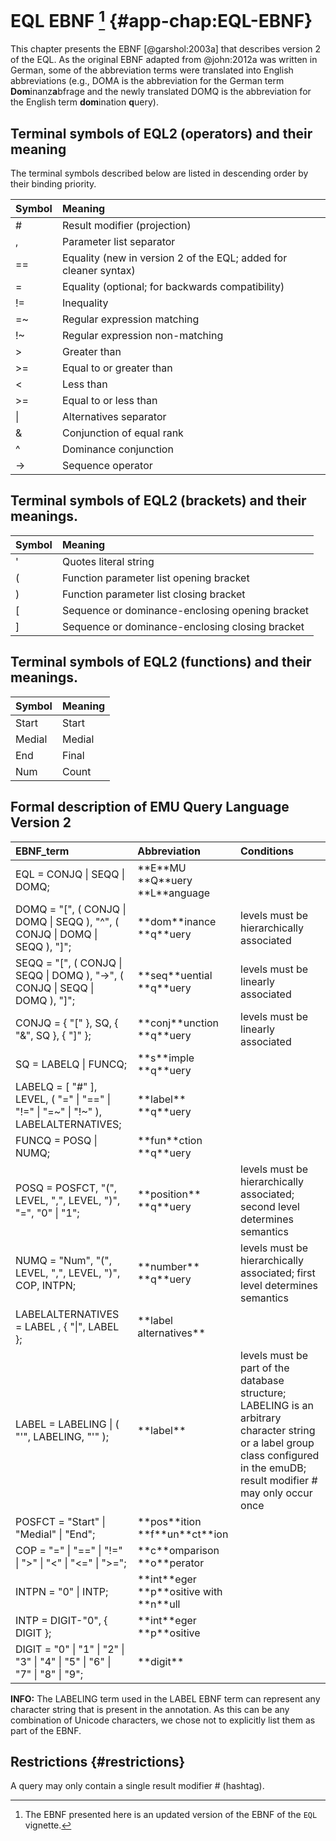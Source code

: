 # EQL EBNF [^1-app-chap:EQL-EBNF] {#app-chap:EQL-EBNF}

[^1-app-chap:EQL-EBNF]: The EBNF presented here is an updated version of the EBNF of the `EQL` vignette.

This chapter presents the EBNF [@garshol:2003a] that describes version 2 of the EQL. As the original EBNF adapted from @john:2012a was written in German, some of the abbreviation terms were translated into English abbreviations (e.g., DOMA is the abbreviation for the German term **Dom**inanz**a**bfrage and the newly translated DOMQ is the abbreviation for the English term **dom**ination **q**uery).

## Terminal symbols of EQL2 (operators) and their meaning

The terminal symbols described below are listed in descending order by their binding priority.

<table>
 <thead>
  <tr>
   <th style="text-align:left;"> Symbol </th>
   <th style="text-align:left;"> Meaning </th>
  </tr>
 </thead>
<tbody>
  <tr>
   <td style="text-align:left;"> # </td>
   <td style="text-align:left;"> Result modifier (projection) </td>
  </tr>
  <tr>
   <td style="text-align:left;"> , </td>
   <td style="text-align:left;"> Parameter list separator </td>
  </tr>
  <tr>
   <td style="text-align:left;"> == </td>
   <td style="text-align:left;"> Equality (new in version 2 of the EQL; added for cleaner syntax) </td>
  </tr>
  <tr>
   <td style="text-align:left;"> = </td>
   <td style="text-align:left;"> Equality (optional; for backwards compatibility) </td>
  </tr>
  <tr>
   <td style="text-align:left;"> != </td>
   <td style="text-align:left;"> Inequality </td>
  </tr>
  <tr>
   <td style="text-align:left;"> =~ </td>
   <td style="text-align:left;"> Regular expression matching </td>
  </tr>
  <tr>
   <td style="text-align:left;"> !~ </td>
   <td style="text-align:left;"> Regular expression non-matching </td>
  </tr>
  <tr>
   <td style="text-align:left;"> &gt; </td>
   <td style="text-align:left;"> Greater than </td>
  </tr>
  <tr>
   <td style="text-align:left;"> &gt;= </td>
   <td style="text-align:left;"> Equal to or greater than </td>
  </tr>
  <tr>
   <td style="text-align:left;"> &lt; </td>
   <td style="text-align:left;"> Less than </td>
  </tr>
  <tr>
   <td style="text-align:left;"> &gt;= </td>
   <td style="text-align:left;"> Equal to or less than </td>
  </tr>
  <tr>
   <td style="text-align:left;"> | </td>
   <td style="text-align:left;"> Alternatives separator </td>
  </tr>
  <tr>
   <td style="text-align:left;"> &amp; </td>
   <td style="text-align:left;"> Conjunction of equal rank </td>
  </tr>
  <tr>
   <td style="text-align:left;"> ^ </td>
   <td style="text-align:left;"> Dominance conjunction </td>
  </tr>
  <tr>
   <td style="text-align:left;"> -&gt; </td>
   <td style="text-align:left;"> Sequence operator </td>
  </tr>
</tbody>
</table>

## Terminal symbols of EQL2 (brackets) and their meanings.

<table>
 <thead>
  <tr>
   <th style="text-align:left;"> Symbol </th>
   <th style="text-align:left;"> Meaning </th>
  </tr>
 </thead>
<tbody>
  <tr>
   <td style="text-align:left;"> ' </td>
   <td style="text-align:left;"> Quotes literal string </td>
  </tr>
  <tr>
   <td style="text-align:left;"> ( </td>
   <td style="text-align:left;"> Function parameter list opening bracket </td>
  </tr>
  <tr>
   <td style="text-align:left;"> ) </td>
   <td style="text-align:left;"> Function parameter list closing bracket </td>
  </tr>
  <tr>
   <td style="text-align:left;"> [ </td>
   <td style="text-align:left;"> Sequence or dominance-enclosing opening bracket </td>
  </tr>
  <tr>
   <td style="text-align:left;"> ] </td>
   <td style="text-align:left;"> Sequence or dominance-enclosing closing bracket </td>
  </tr>
</tbody>
</table>

## Terminal symbols of EQL2 (functions) and their meanings.


<table>
 <thead>
  <tr>
   <th style="text-align:left;"> Symbol </th>
   <th style="text-align:left;"> Meaning </th>
  </tr>
 </thead>
<tbody>
  <tr>
   <td style="text-align:left;"> Start </td>
   <td style="text-align:left;"> Start </td>
  </tr>
  <tr>
   <td style="text-align:left;"> Medial </td>
   <td style="text-align:left;"> Medial </td>
  </tr>
  <tr>
   <td style="text-align:left;"> End </td>
   <td style="text-align:left;"> Final </td>
  </tr>
  <tr>
   <td style="text-align:left;"> Num </td>
   <td style="text-align:left;"> Count </td>
  </tr>
</tbody>
</table>


## Formal description of EMU Query Language Version 2

<table>
 <thead>
  <tr>
   <th style="text-align:left;"> EBNF_term </th>
   <th style="text-align:left;"> Abbreviation </th>
   <th style="text-align:left;"> Conditions </th>
  </tr>
 </thead>
<tbody>
  <tr>
   <td style="text-align:left;"> EQL = CONJQ | SEQQ | DOMQ; </td>
   <td style="text-align:left;"> **E**MU **Q**uery **L**anguage </td>
   <td style="text-align:left;">  </td>
  </tr>
  <tr>
   <td style="text-align:left;"> DOMQ = &quot;[&quot;, ( CONJQ | DOMQ | SEQQ ), &quot;^&quot;, ( CONJQ | DOMQ | SEQQ ), &quot;]&quot;; </td>
   <td style="text-align:left;"> **dom**inance **q**uery </td>
   <td style="text-align:left;"> levels must be hierarchically associated </td>
  </tr>
  <tr>
   <td style="text-align:left;"> SEQQ = &quot;[&quot;, ( CONJQ | SEQQ | DOMQ ), &quot;-&gt;&quot;, ( CONJQ | SEQQ | DOMQ ), &quot;]&quot;; </td>
   <td style="text-align:left;"> **seq**uential **q**uery </td>
   <td style="text-align:left;"> levels must be linearly associated </td>
  </tr>
  <tr>
   <td style="text-align:left;"> CONJQ = { &quot;[&quot; }, SQ, { &quot;&amp;&quot;, SQ }, { &quot;]&quot; }; </td>
   <td style="text-align:left;"> **conj**unction **q**uery </td>
   <td style="text-align:left;"> levels must be linearly associated </td>
  </tr>
  <tr>
   <td style="text-align:left;"> SQ = LABELQ | FUNCQ; </td>
   <td style="text-align:left;"> **s**imple **q**uery </td>
   <td style="text-align:left;">  </td>
  </tr>
  <tr>
   <td style="text-align:left;"> LABELQ = [ &quot;#&quot; ], LEVEL, ( &quot;=&quot; | &quot;==&quot; | &quot;!=&quot; | &quot;=~&quot; | &quot;!~&quot; ), LABELALTERNATIVES; </td>
   <td style="text-align:left;"> **label** **q**uery </td>
   <td style="text-align:left;">  </td>
  </tr>
  <tr>
   <td style="text-align:left;"> FUNCQ = POSQ | NUMQ; </td>
   <td style="text-align:left;"> **fun**ction **q**uery </td>
   <td style="text-align:left;">  </td>
  </tr>
  <tr>
   <td style="text-align:left;"> POSQ = POSFCT, &quot;(&quot;, LEVEL, &quot;,&quot;, LEVEL, &quot;)&quot;, &quot;=&quot;, &quot;0&quot; | &quot;1&quot;; </td>
   <td style="text-align:left;"> **position** **q**uery </td>
   <td style="text-align:left;"> levels must be hierarchically associated; second level determines semantics </td>
  </tr>
  <tr>
   <td style="text-align:left;"> NUMQ = &quot;Num&quot;, &quot;(&quot;, LEVEL, &quot;,&quot;, LEVEL, &quot;)&quot;, COP, INTPN; </td>
   <td style="text-align:left;"> **number** **q**uery </td>
   <td style="text-align:left;"> levels must be hierarchically associated; first level determines semantics </td>
  </tr>
  <tr>
   <td style="text-align:left;"> LABELALTERNATIVES = LABEL , { &quot;|&quot;, LABEL }; </td>
   <td style="text-align:left;"> **label alternatives** </td>
   <td style="text-align:left;">  </td>
  </tr>
  <tr>
   <td style="text-align:left;"> LABEL = LABELING | ( &quot;'&quot;, LABELING, &quot;'&quot; ); </td>
   <td style="text-align:left;"> **label** </td>
   <td style="text-align:left;"> levels must be part of the database structure; LABELING is an arbitrary character string or a label group class configured in the emuDB; result modifier # may only occur once </td>
  </tr>
  <tr>
   <td style="text-align:left;"> POSFCT = &quot;Start&quot; | &quot;Medial&quot; | &quot;End&quot;; </td>
   <td style="text-align:left;"> **pos**ition **f**un**ct**ion </td>
   <td style="text-align:left;">  </td>
  </tr>
  <tr>
   <td style="text-align:left;"> COP = &quot;=&quot; | &quot;==&quot; | &quot;!=&quot; | &quot;&gt;&quot; | &quot;&lt;&quot; | &quot;&lt;=&quot; | &quot;&gt;=&quot;; </td>
   <td style="text-align:left;"> **c**omparison **o**perator </td>
   <td style="text-align:left;">  </td>
  </tr>
  <tr>
   <td style="text-align:left;"> INTPN = &quot;0&quot; | INTP; </td>
   <td style="text-align:left;"> **int**eger **p**ositive with **n**ull </td>
   <td style="text-align:left;">  </td>
  </tr>
  <tr>
   <td style="text-align:left;"> INTP = DIGIT-&quot;0&quot;, { DIGIT }; </td>
   <td style="text-align:left;"> **int**eger **p**ositive </td>
   <td style="text-align:left;">  </td>
  </tr>
  <tr>
   <td style="text-align:left;"> DIGIT = &quot;0&quot; | &quot;1&quot; | &quot;2&quot; | &quot;3&quot; | &quot;4&quot; | &quot;5&quot; | &quot;6&quot; | &quot;7&quot; | &quot;8&quot; | &quot;9&quot;; </td>
   <td style="text-align:left;"> **digit** </td>
   <td style="text-align:left;">  </td>
  </tr>
</tbody>
</table>

**INFO:** The LABELING term used in the LABEL EBNF term can represent any character string that is present in the annotation. As this can be any combination of Unicode characters, we chose not to explicitly list them as part of the EBNF.

## Restrictions {#restrictions}

A query may only contain a single result modifier # (hashtag).


